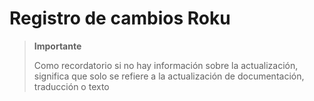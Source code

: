 # Registro de cambios Roku

>**Importante**
>
>Como recordatorio si no hay información sobre la actualización, significa que solo se refiere a la actualización de documentación, traducción o texto

